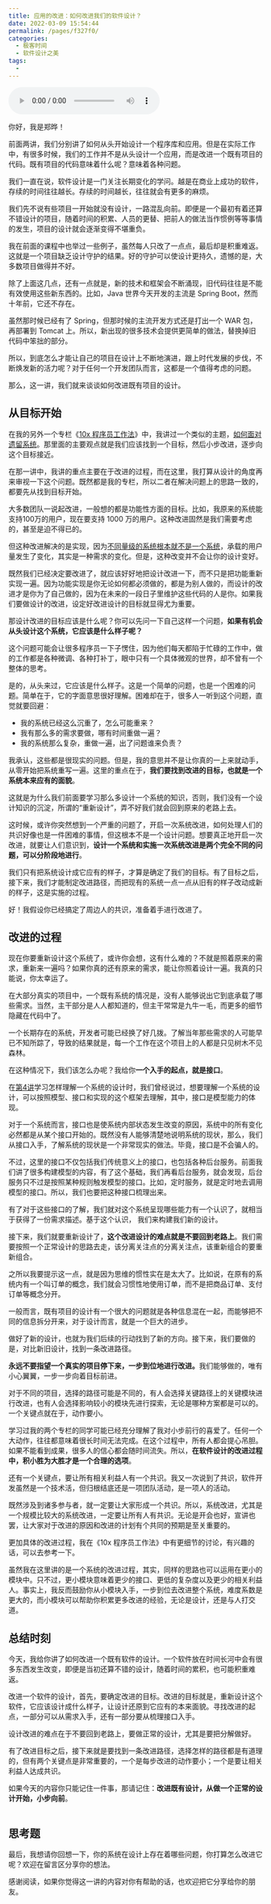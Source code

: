 ```yaml
---
title: 应用的改进：如何改进我们的软件设计？
date: 2022-03-09 15:54:44
permalink: /pages/f327f0/
categories:
  - 极客时间
  - 软件设计之美
tags:
  - 
---
```

<audio title="32.应用的改进：如何改进我们的软件设计？" src="https://static001.geekbang.org/resource/audio/0d/cd/0d2289759462ae8a78db371d43ddf3cd.mp3" controls="controls"></audio> 
<p>你好，我是郑晔！</p><p>前面两讲，我们分别讲了如何从头开始设计一个程序库和应用。但是在实际工作中，有很多时候，我们的工作并不是从头设计一个应用，而是改进一个既有项目的代码。既有项目的代码意味着什么呢？意味着各种问题。</p><p>我们一直在说，软件设计是一门关注长期变化的学问。越是在商业上成功的软件，存续的时间往往越长。存续的时间越长，往往就会有更多的麻烦。</p><p>我们先不说有些项目一开始就没有设计，一路混乱向前。即便是一个最初有着还算不错设计的项目，随着时间的积累、人员的更替、把前人的做法当作惯例等等事情的发生，项目的设计就会逐渐变得不堪重负。</p><p>我在前面的课程中也举过一些例子，虽然每人只改了一点点，最后却是积重难返。这就是一个项目缺乏设计守护的结果。好的守护可以使设计更持久，遗憾的是，大多数项目做得并不好。</p><p>除了上面这几点，还有一点就是，新的技术和框架会不断涌现，旧代码往往是不能有效使用这些新东西的。比如，Java 世界今天开发的主流是 Spring Boot，然而十年前，它还不存在。</p><p>虽然那时候已经有了 Spring，但那时候的主流开发方式还是打出一个 WAR 包，再部署到 Tomcat 上。所以，新出现的很多技术会提供更简单的做法，替换掉旧代码中笨拙的部分。</p><!-- [[[read_end]]] --><p>所以，到底怎么才能让自己的项目在设计上不断地演进，跟上时代发展的步伐，不断焕发新的活力呢？对于任何一个开发团队而言，这都是一个值得考虑的问题。</p><p>那么，这一讲，我们就来谈谈如何改进既有项目的设计。</p><h2>从目标开始</h2><p>在我的另外一个专栏《<a href="https://time.geekbang.org/column/intro/148">10x 程序员工作法</a>》中，我讲过一个类似的主题，<a href="https://time.geekbang.org/column/article/90231">如何面对遗留系统</a>。那里面的主要观点就是我们应该找到一个目标，然后小步改进，逐步向这个目标接近。</p><p>在那一讲中，我讲的重点主要在于改进的过程，而在这里，我打算从设计的角度再来审视一下这个问题。既然都是我的专栏，所以二者在解决问题上的思路一致的，都要先从找到目标开始。</p><p>大多数团队一说起改进，一般想的都是功能性方面的目标。比如，我原来的系统能支持100万的用户，现在要支持 1000 万的用户。这种改进固然是我们需要考虑的，甚至是迫不得已的。</p><p>但这种改进解决的是实现，因为<a href="https://time.geekbang.org/column/article/88764">不同量级的系统根本就不是一个系统</a>，承载的用户量发生了变化，其实是一种需求的变化。但是，这种改变并不会让你的设计变好。</p><p>既然我们已经决定要改进了，就应该好好地把设计改进一下，而不只是把功能重新实现一遍。因为功能实现是你无论如何都必须做的，都是为别人做的，而设计的改进才是你为了自己做的，因为在未来的一段日子里维护这些代码的人是你。如果我们要做设计的改进，设定好改进设计的目标就显得尤为重要。</p><p>那设计改进的目标应该是什么呢？你可以先问一下自己这样一个问题，<strong>如果有机会从头设计这个系统，它应该是什么样子呢？</strong></p><p>这个问题可能会让很多程序员一下子愣住，因为他们每天都陷于忙碌的工作中，做的工作都是各种微调、各种打补丁，眼中只有一个具体微观的世界，却不曾有一个整体的思考。</p><p>是的，从头来过，它应该是什么样子。这是一个简单的问题，也是一个困难的问题。简单在于，它的字面意思很好理解。困难却在于，很多人一听到这个问题，直觉就要回避：</p><ul>
<li>我的系统已经这么沉重了，怎么可能重来？</li>
<li>我有那么多的需求要做，哪有时间重做一遍？</li>
<li>我的系统那么复杂，重做一遍，出了问题谁来负责？</li>
</ul><p>我承认，这些都是很现实的问题。但是，我的意思并不是让你真的一上来就动手，从零开始把系统重写一遍。这里的重点在于，<strong>我们要找到改进的目标，也就是一个系统本来应有的面貌</strong>。</p><p>这就是为什么我们前面要学习那么多设计一个系统的知识，否则，我们没有一个设计知识的沉淀，所谓的“重新设计”，弄不好我们就会回到原来的老路上去。</p><p>这时候，或许你突然想到一个严重的问题了，开启一次系统改进，如何处理人们的共识好像也是一件困难的事情，但这根本不是一个设计问题。想要真正地开启一次改进，就要让人们意识到，<strong>设计一个系统和实施一次系统改进是两个完全不同的问题，可以分阶段地进行</strong>。</p><p>我们只有把系统设计成它应有的样子，才算是确定了我们的目标。有了目标之后，接下来，我们才能制定改进路径，而把现有的系统一点一点从旧有的样子改动成新的样子，这是实施的过程。</p><p>好！我假设你已经搞定了周边人的共识，准备着手进行改进了。</p><h2>改进的过程</h2><p>现在你要重新设计这个系统了，或许你会想，这有什么难的？不就是照着原来的需求，重新来一遍吗？如果你真的还有原来的需求，能让你照着设计一遍。我真的只能说，你太幸运了。</p><p>在大部分真实的项目中，一个既有系统的情况是，没有人能够说出它到底承载了哪些需求。当然，主干部分是人人都知道的，但主干常常是九牛一毛，而更多的细节隐藏在代码中了。</p><p>一个长期存在的系统，开发者可能已经换了好几拨。了解当年那些需求的人可能早已不知所踪了，导致的结果就是，每一个工作在这个项目上的人都是只见树木不见森林。</p><p>在这种情况下，我们该怎么办呢？我给你<strong>一个入手的起点，就是接口</strong>。</p><p>在<a href="https://time.geekbang.org/column/article/241114">第4讲</a>学习怎样理解一个系统的设计时，我们曾经说过，想要理解一个系统的设计，可以按照模型、接口和实现的这个框架去理解，其中，接口是模型能力的体现。</p><p>对于一个系统而言，接口也是使系统内部状态发生改变的原因，系统中的所有变化必然都是从某个接口开始的。既然没有人能够清楚地说明系统的现状，那么，我们从接口入手，了解系统的现状是一个非常现实的做法。毕竟，接口是不会骗人的。</p><p>不过，这里的接口不仅包括我们传统意义上的接口，也包括各种后台服务。前面我们讲了很多构建模型的内容，有了这个基础，我们再看后台服务，就会发现，后台服务只不过是按照某种规则触发模型的接口。比如，定时服务，就是定时地去调用模型的接口。所以，我们也要把这种接口梳理出来。</p><p>有了对于这些接口的了解，我们就对这个系统呈现哪些能力有一个认识了，就相当于获得了一份需求描述。基于这个认识， 我们来构建我们新的设计。</p><p>接下来，我们就要重新设计了，<strong>这个改进设计的难点就是不要回到老路上</strong>。我们需要按照一个正常设计的思路去走，该分离关注点的分离关注点，该重新组合的要重新组合。</p><p>之所以我要提示这一点，就是因为思维的惯性实在是太大了。比如说，在原有的系统内有一个叫订单的概念，我们就会习惯性地使用订单，而不是把商品订单、支付订单等概念分开。</p><p>一般而言，既有项目的设计有一个很大的问题就是各种信息混在一起，而能够把不同的信息拆分开来，对于设计而言，就是一个巨大的进步。</p><p>做好了新的设计，也就为我们后续的行动找到了新的方向。接下来，我们要做的是，对比新旧设计，找到一条改进路径。</p><p><strong>永远不要指望一个真实的项目停下来，一步到位地进行改进。</strong>我们能够做的，唯有小心翼翼，一步一步向着目标前进。</p><p>对于不同的项目，选择的路径可能是不同的，有人会选择关键路径上的关键模块进行改进，也有人会选择影响较小的模块先进行探索，无论是哪种方案都是可以的。一个关键点就在于，动作要小。</p><p>学习过我的两个专栏的同学可能已经充分理解了我对小步前行的喜爱了。任何一个大动作，往往都意味着很长时间无法完成。在这个过程中，所有人都会提心吊胆。如果不能看到成果，很多人的信心都会随时间流失。所以，<strong>在软件设计的改进过程中，积小胜为大胜才是一个合理的选项</strong>。</p><p>还有一个关键点，要让所有相关利益人有一个共识。我又一次说到了共识，软件开发虽然是一个技术活，但归根结底还是一项团队活动，是一项人的活动。</p><p>既然涉及到诸多参与者，就一定要让大家形成一个共识。所以，系统改进，尤其是一个规模比较大的系统改进，一定要让所有人有共识。无论是开会也好，宣讲也罢，让大家对于改进的原因和改进的计划有个共同的预期是至关重要的。</p><p>更加具体的改进过程，我在《10x 程序员工作法》中有更细节的讨论，有兴趣的话，可以去参考一下。</p><p>虽然我在这里讲的是一个系统的改进过程，其实，同样的思路也可以运用在更小的模块中。只不过，更小模块意味着更少的接口、更低的复杂度以及更少的相关利益人。事实上，我反而鼓励你从小模块入手，一步到位去改进整个系统，难度系数是更大的，而小模块可以帮助你积累更多改进的经验，无论是设计，还是与人打交道。</p><h2>总结时刻</h2><p>今天，我给你讲了如何改进一个既有软件的设计。一个软件放在时间长河中会有很多东西发生改变，即便是当初还算不错的设计，随着时间的累积，也可能积重难返。</p><p>改进一个软件的设计，首先，要确定改进的目标。改进的目标就是，重新设计这个软件，它应该设计成什么样子，让设计还原到它应有的本来面貌。寻找改进的起点，一部分可以从需求入手，还有一部分要从梳理接口入手。</p><p>设计改进的难点在于不要回到老路上，要做正常的设计，尤其是要把分解做好。</p><p>有了改进目标之后，接下来就是要找到一条改进路径，选择怎样的路径都是有道理的，但有两个关键点是非常重要的，一个是每步改进的动作要小；一个是要让相关利益人达成共识。</p><p>如果今天的内容你只能记住一件事，那请记住：<strong>改进既有设计，从做一个正常的设计开始，小步向前</strong>。</p><p><img src="https://static001.geekbang.org/resource/image/9d/2f/9df0d3f24dcbebafc3fce6d26628eb2f.jpg" alt=""></p><h2>思考题</h2><p>最后，我想请你回想一下，你的系统在设计上存在着哪些问题，你打算怎么改进它呢？欢迎在留言区分享你的想法。</p><p>感谢阅读，如果你觉得这一讲的内容对你有帮助的话，也欢迎把它分享给你的朋友。</p>